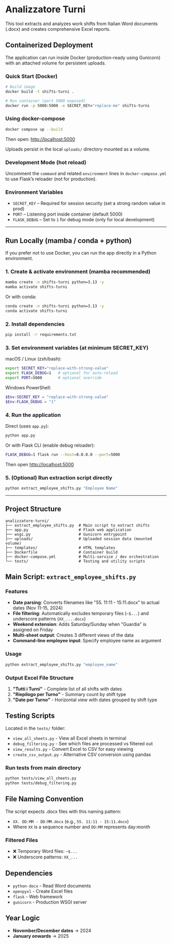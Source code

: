 # Analizzatore Turni

This tool extracts and analyzes work shifts from Italian Word documents (.docx) and creates comprehensive Excel reports.

## Containerized Deployment

The application can run inside Docker (production-ready using Gunicorn) with an attached volume for persistent uploads.

### Quick Start (Docker)

```bash
# Build image
docker build -t shifts-turni .

# Run container (port 5000 exposed)
docker run -p 5000:5000 -e SECRET_KEY="replace-me" shifts-turni
```

### Using docker-compose

```bash
docker compose up --build
```

Then open: <http://localhost:5000>

Uploads persist in the local `uploads/` directory mounted as a volume.

### Development Mode (hot reload)

Uncomment the `command` and related `environment` lines in `docker-compose.yml` to use Flask’s reloader (not for production).

### Environment Variables

- `SECRET_KEY` – Required for session security (set a strong random value in prod)
- `PORT` – Listening port inside container (default 5000)
- `FLASK_DEBUG` – Set to `1` for debug mode (only for local development)

---

## Run Locally (mamba / conda + python)

If you prefer not to use Docker, you can run the app directly in a Python environment.

### 1. Create & activate environment (mamba recommended)

```bash
mamba create -n shifts-turni python=3.13 -y
mamba activate shifts-turni
```

Or with conda:

```bash
conda create -n shifts-turni python=3.13 -y
conda activate shifts-turni
```

### 2. Install dependencies

```bash
pip install -r requirements.txt
```

### 3. Set environment variables (at minimum SECRET_KEY)

macOS / Linux (zsh/bash):
```bash
export SECRET_KEY="replace-with-strong-value"
export FLASK_DEBUG=1   # optional for auto-reload
export PORT=5000       # optional override
```

Windows PowerShell:
```powershell
$Env:SECRET_KEY = "replace-with-strong-value"
$Env:FLASK_DEBUG = "1"
```

### 4. Run the application

Direct (uses `app.py`):
```bash
python app.py
```

Or with Flask CLI (enable debug reloader):
```bash
FLASK_DEBUG=1 flask run --host=0.0.0.0 --port=5000
```

Then open <http://localhost:5000>

### 5. (Optional) Run extraction script directly

```bash
python extract_employee_shifts.py "Employee Name"
```

---

## Project Structure

```text
analizzatore-turni/
├── extract_employee_shifts.py  # Main script to extract shifts
├── app.py                      # Flask web application
├── wsgi.py                     # Gunicorn entrypoint
├── uploads/                    # Uploaded session data (mounted volume)
├── templates/                  # HTML templates
├── Dockerfile                  # Container build
├── docker-compose.yml          # Multi-service / dev orchestration
└── tests/                      # Testing and utility scripts
```

## Main Script: `extract_employee_shifts.py`

### Features

- **Date parsing**: Converts filenames like "55. 11:11 - 15:11.docx" to actual dates (Nov 11-15, 2024)
- **File filtering**: Automatically excludes temporary files (`~$...`) and underscore patterns (`XX_....docx`)
- **Weekend extension**: Adds Saturday/Sunday when "Guardia" is assigned on Friday
- **Multi-sheet output**: Creates 3 different views of the data
- **Command-line employee input**: Specify employee name as argument

### Usage

```bash
python extract_employee_shifts.py "employee_name"
```

### Output Excel File Structure

1. **"Tutti i Turni"** - Complete list of all shifts with dates
2. **"Riepilogo per Turno"** - Summary count by shift type  
3. **"Date per Turno"** - Horizontal view with dates grouped by shift type

## Testing Scripts

Located in the `tests/` folder:

- `view_all_sheets.py` - View all Excel sheets in terminal
- `debug_filtering.py` - See which files are processed vs filtered out
- `view_results.py` - Convert Excel to CSV for easy viewing
- `create_csv_output.py` - Alternative CSV conversion using pandas

### Run tests from main directory

```bash
python tests/view_all_sheets.py
python tests/debug_filtering.py
```

## File Naming Convention

The script expects .docx files with this naming pattern:

- `XX. DD:MM - DD:MM.docx` (e.g., `55. 11:11 - 15:11.docx`)
- Where `XX` is a sequence number and `DD:MM` represents day:month

### Filtered Files

- ❌ Temporary Word files: `~$...`
- ❌ Underscore patterns: `XX_...`

## Dependencies

- `python-docx` - Read Word documents
- `openpyxl` - Create Excel files
- `flask` - Web framework
- `gunicorn` - Production WSGI server

## Year Logic

- **November/December dates** → 2024
- **January onwards** → 2025
